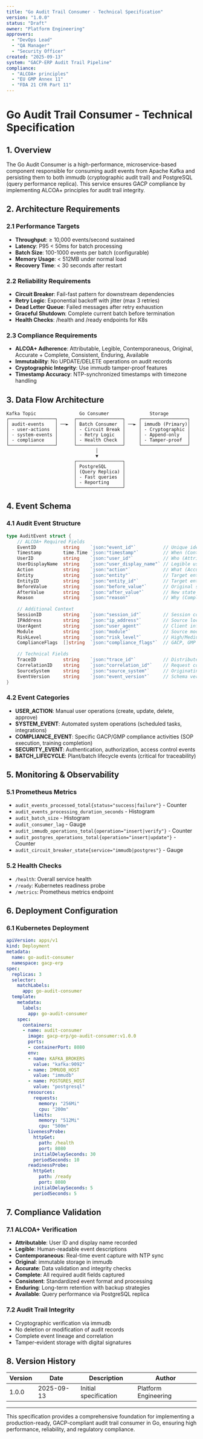```yaml
---
title: "Go Audit Trail Consumer - Technical Specification"
version: "1.0.0"
status: "Draft"
owner: "Platform Engineering"
approvers:
  - "DevOps Lead"
  - "QA Manager"
  - "Security Officer"
created: "2025-09-13"
system: "GACP-ERP Audit Trail Pipeline"
compliance:
  - "ALCOA+ principles"
  - "EU GMP Annex 11"
  - "FDA 21 CFR Part 11"
---
```


# Go Audit Trail Consumer - Technical Specification

## 1. Overview

The Go Audit Consumer is a high-performance, microservice-based component responsible for consuming audit events from Apache Kafka and persisting them to both immudb (cryptographic audit trail) and PostgreSQL (query performance replica). This service ensures GACP compliance by implementing ALCOA+ principles for audit trail integrity.

## 2. Architecture Requirements

### 2.1 Performance Targets
- **Throughput**: ≥ 10,000 events/second sustained
- **Latency**: P95 < 50ms for batch processing  
- **Batch Size**: 100-1000 events per batch (configurable)
- **Memory Usage**: < 512MB under normal load
- **Recovery Time**: < 30 seconds after restart

### 2.2 Reliability Requirements
- **Circuit Breaker**: Fail-fast pattern for downstream dependencies
- **Retry Logic**: Exponential backoff with jitter (max 3 retries)
- **Dead Letter Queue**: Failed messages after retry exhaustion
- **Graceful Shutdown**: Complete current batch before termination
- **Health Checks**: /health and /ready endpoints for K8s

### 2.3 Compliance Requirements
- **ALCOA+ Adherence**: Attributable, Legible, Contemporaneous, Original, Accurate + Complete, Consistent, Enduring, Available
- **Immutability**: No UPDATE/DELETE operations on audit records
- **Cryptographic Integrity**: Use immudb tamper-proof features
- **Timestamp Accuracy**: NTP-synchronized timestamps with timezone handling

## 3. Data Flow Architecture

```
Kafka Topic                Go Consumer               Storage
┌─────────────────┐      ┌─────────────────┐     ┌─────────────────┐
│ audit-events    │ ──►  │ Batch Consumer  │ ──► │ immudb (Primary)│
│ - user-actions  │      │ - Circuit Break │     │ - Cryptographic │
│ - system-events │      │ - Retry Logic   │     │ - Append-only   │
│ - compliance    │      │ - Health Check  │     │ - Tamper-proof  │
└─────────────────┘      └─────────────────┘     └─────────────────┘
                                 │
                                 ▼
                         ┌─────────────────┐
                         │ PostgreSQL      │
                         │ (Query Replica) │
                         │ - Fast queries  │
                         │ - Reporting     │
                         └─────────────────┘
```

## 4. Event Schema

### 4.1 Audit Event Structure
```go
type AuditEvent struct {
    // ALCOA+ Required Fields
    EventID          string    `json:"event_id"`          // Unique identifier
    Timestamp        time.Time `json:"timestamp"`         // When (Contemporaneous)
    UserID           string    `json:"user_id"`           // Who (Attributable)
    UserDisplayName  string    `json:"user_display_name"` // Legible user reference
    Action           string    `json:"action"`            // What (Accurate)
    Entity           string    `json:"entity"`            // Target entity type
    EntityID         string    `json:"entity_id"`         // Target entity ID
    BeforeValue      string    `json:"before_value"`      // Original state
    AfterValue       string    `json:"after_value"`       // New state
    Reason           string    `json:"reason"`            // Why (Complete)
    
    // Additional Context
    SessionID        string    `json:"session_id"`        // Session context
    IPAddress        string    `json:"ip_address"`        // Source location
    UserAgent        string    `json:"user_agent"`        // Client information
    Module           string    `json:"module"`            // Source module
    RiskLevel        string    `json:"risk_level"`        // High/Medium/Low
    ComplianceFlags  []string  `json:"compliance_flags"`  // GACP, GMP tags
    
    // Technical Fields
    TraceID          string    `json:"trace_id"`          // Distributed tracing
    CorrelationID    string    `json:"correlation_id"`    // Request correlation
    SourceSystem     string    `json:"source_system"`     // Originating system
    EventVersion     string    `json:"event_version"`     // Schema version
}
```

### 4.2 Event Categories
- **USER_ACTION**: Manual user operations (create, update, delete, approve)
- **SYSTEM_EVENT**: Automated system operations (scheduled tasks, integrations)
- **COMPLIANCE_EVENT**: Specific GACP/GMP compliance activities (SOP execution, training completion)
- **SECURITY_EVENT**: Authentication, authorization, access control events
- **BATCH_LIFECYCLE**: Plant/batch lifecycle events (critical for traceability)

## 5. Monitoring & Observability

### 5.1 Prometheus Metrics
- `audit_events_processed_total{status="success|failure"}` - Counter
- `audit_events_processing_duration_seconds` - Histogram  
- `audit_batch_size` - Histogram
- `audit_consumer_lag` - Gauge
- `audit_immudb_operations_total{operation="insert|verify"}` - Counter
- `audit_postgres_operations_total{operation="insert|update"}` - Counter
- `audit_circuit_breaker_state{service="immudb|postgres"}` - Gauge

### 5.2 Health Checks
- `/health`: Overall service health
- `/ready`: Kubernetes readiness probe
- `/metrics`: Prometheus metrics endpoint

## 6. Deployment Configuration

### 6.1 Kubernetes Deployment
```yaml
apiVersion: apps/v1
kind: Deployment
metadata:
  name: go-audit-consumer
  namespace: gacp-erp
spec:
  replicas: 3
  selector:
    matchLabels:
      app: go-audit-consumer
  template:
    metadata:
      labels:
        app: go-audit-consumer
    spec:
      containers:
      - name: audit-consumer
        image: gacp-erp/go-audit-consumer:v1.0.0
        ports:
        - containerPort: 8080
        env:
        - name: KAFKA_BROKERS
          value: "kafka:9092"
        - name: IMMUDB_HOST
          value: "immudb"
        - name: POSTGRES_HOST
          value: "postgresql"
        resources:
          requests:
            memory: "256Mi"
            cpu: "200m"
          limits:
            memory: "512Mi"
            cpu: "500m"
        livenessProbe:
          httpGet:
            path: /health
            port: 8080
          initialDelaySeconds: 30
          periodSeconds: 10
        readinessProbe:
          httpGet:
            path: /ready
            port: 8080
          initialDelaySeconds: 5
          periodSeconds: 5
```

## 7. Compliance Validation

### 7.1 ALCOA+ Verification
- **Attributable**: User ID and display name recorded
- **Legible**: Human-readable event descriptions
- **Contemporaneous**: Real-time event capture with NTP sync
- **Original**: immutable storage in immudb
- **Accurate**: Data validation and integrity checks
- **Complete**: All required audit fields captured
- **Consistent**: Standardized event format and processing
- **Enduring**: Long-term retention with backup strategies
- **Available**: Query performance via PostgreSQL replica

### 7.2 Audit Trail Integrity
- Cryptographic verification via immudb
- No deletion or modification of audit records
- Complete event lineage and correlation
- Tamper-evident storage with digital signatures

## 8. Version History

| Version | Date | Description | Author |
|---------|------|-------------|---------|
| 1.0.0 | 2025-09-13 | Initial specification | Platform Engineering |

---

This specification provides a comprehensive foundation for implementing a production-ready, GACP-compliant audit trail consumer in Go, ensuring high performance, reliability, and regulatory compliance.